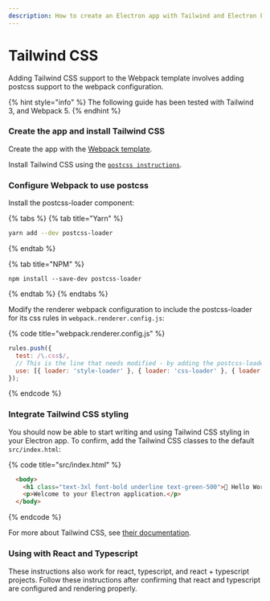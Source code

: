 ```yaml
---
description: How to create an Electron app with Tailwind and Electron Forge
---
```


# Tailwind CSS

Adding Tailwind CSS support to the Webpack template involves adding postcss support to the webpack configuration.

{% hint style="info" %}
The following guide has been tested with Tailwind 3, and Webpack 5.
{% endhint %}

### Create the app and install Tailwind CSS

Create the app with the [Webpack template](../../templates/webpack-template.md).

Install Tailwind CSS using the [`postcss instructions`](https://tailwindcss.com/docs/installation/using-postcss).

### Configure Webpack to use postcss

Install the postcss-loader component:

{% tabs %}
{% tab title="Yarn" %}
```bash
yarn add --dev postcss-loader
```
{% endtab %}

{% tab title="NPM" %}
```text
npm install --save-dev postcss-loader
```
{% endtab %}
{% endtabs %}

Modify the renderer webpack configuration to include the postcss-loader for its css rules in `webpack.renderer.config.js`:

{% code title="webpack.renderer.config.js" %}
```javascript
rules.push({
  test: /\.css$/,
  // This is the line that needs modified - by adding the postcss-loader to the list of css rules
  use: [{ loader: 'style-loader' }, { loader: 'css-loader' }, { loader: 'postcss-loader'}],
});
```
{% endcode %}

### Integrate Tailwind CSS styling

You should now be able to start writing and using Tailwind CSS styling in your Electron app. To confirm, add the Tailwind CSS classes to the default `src/index.html`:

{% code title="src/index.html" %}
```html
  <body>
    <h1 class="text-3xl font-bold underline text-green-500">💖 Hello World!</h1>
    <p>Welcome to your Electron application.</p>
  </body>
```
{% endcode %}

For more about Tailwind CSS, see [their documentation](https://tailwindcss.com/docs).

### Using with React and Typescript

These instructions also work for react, typescript, and react + typescript projects. Follow these instructions after confirming that react and typescript are configured and rendering properly. 

